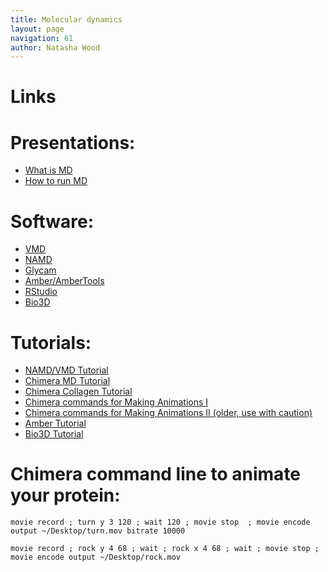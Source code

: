 ```yaml
---
title: Molecular dynamics
layout: page
navigation: 61
author: Natasha Wood
---
```

# Links

# Presentations:

- [What is MD](http://aidanbudd.github.io/ppisnd/trainingMaterial/natashaWood/What_is_MD.pdf)
- [How to run MD](http://aidanbudd.github.io/ppisnd/trainingMaterial/natashaWood/How_to_run_MD.pdf)

# Software:

- [VMD](http://www.ks.uiuc.edu/Research/vmd/)
- [NAMD](http://www.ks.uiuc.edu/Research/namd/)
- [Glycam](http://glycam.org)
- [Amber/AmberTools](http://ambermd.org/)
- [RStudio](https://www.rstudio.com/products/rstudio/download/)
- [Bio3D](http://thegrantlab.org/bio3d/tutorials/installing-bio3d)

# Tutorials:

- [NAMD/VMD Tutorial](http://www.ks.uiuc.edu/Research/vmd/imd/tutorial/)
- [Chimera MD Tutorial](https://www.cgl.ucsf.edu/chimera/docs/ContributedSoftware/md/md.html)
- [Chimera Collagen Tutorial](https://www.cgl.ucsf.edu/chimera/current/docs/UsersGuide/tutorials/ensembles2.html)
- [Chimera commands for Making Animations I](https://www.cgl.ucsf.edu/chimera/data/tutorials/movies09/moviemaking.html)
- [Chimera commands for Making Animations II (older, use with caution)](http://www.cgl.ucsf.edu/chimera/data/movie-howto-mar2012/movie_examples.html#crossfade)
- [Amber Tutorial](http://ambermd.org/tutorials/advanced/tutorial8/loop1.htm)
- [Bio3D Tutorial](http://thegrantlab.org/bio3d/tutorials/structure-analysis)

# Chimera command line to animate your protein:

    movie record ; turn y 3 120 ; wait 120 ; movie stop  ; movie encode output ~/Desktop/turn.mov bitrate 10000

    movie record ; rock y 4 68 ; wait ; rock x 4 68 ; wait ; movie stop ; movie encode output ~/Desktop/rock.mov
